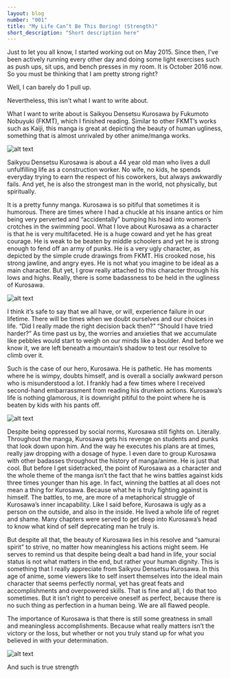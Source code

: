```yaml
---
layout: blog
number: "001"
title: "My Life Can’t Be This Boring! (Strength)"
short_description: "Short description here"
---
```


Just to let you all know, I started working out on May 2015. Since then, I’ve been actively running every other day and doing some light exercises such as push ups, sit ups, and bench presses in my room. It is October 2016 now. So you must be thinking that I am pretty strong right?

Well, I can barely do 1 pull up.

Nevertheless, this isn’t what I want to write about.

What I want to write about is Saikyou Densetsu Kurosawa by Fukumoto Nobuyuki (FKMT), which I finished reading. Similar to other FKMT’s works such as Kaiji, this manga is great at depicting the beauty of human ugliness, something that is almost unrivaled by other anime/manga works.

![alt text](https://s3-us-west-1.amazonaws.com/images.incronaut.com/saikyoudensetsukurosawa-1.jpg "saikyoudensetsukurosawa-1")

Saikyou Densetsu Kurosawa is about a 44 year old man who lives a dull unfulfilling life as a construction worker. No wife, no kids, he spends everyday trying to earn the respect of his coworkers, but always awkwardly fails.  And yet, he is also the strongest man in the world, not physically, but spiritually.

It is a pretty funny manga. Kurosawa is so pitiful that sometimes it is humorous. There are times where I had a chuckle at his insane antics or him being very perverted and “accidentally” bumping his head into women’s crotches in the swimming pool. What I love about Kurosawa as a character is that he is very multifaceted. He is a huge coward and yet he has great courage. He is weak to be beaten by middle schoolers and yet he is strong enough to fend off an army of punks. He is a very ugly character, as depicted by the simple crude drawings from FKMT. His crooked nose, his strong jawline, and angry eyes. He is not what you imagine to be ideal as a main character. But yet, I grow really attached to this character through his lows and highs. Really, there is some badassness to be held in the ugliness of Kurosawa.

![alt text](https://s3-us-west-1.amazonaws.com/images.incronaut.com/saikyoudensetsukurosawa-2.jpg "saikyoudensetsukurosawa-2")

I think it’s safe to say that we all have, or will, experience failure in our lifetime. There will be times when we doubt ourselves and our choices in life. “Did I really made the right decision back then?” “Should I have tried harder?” As time past us by, the worries and anxieties that we accumulate like pebbles would start to weigh on our minds like a boulder. And before we know it, we are left beneath a mountain’s shadow to test our resolve to climb over it.

Such is the case of our hero, Kurosawa. He is pathetic. He has moments where he is wimpy, doubts himself, and is overall a socially awkward person who is misunderstood a lot. I frankly had a few times where I received second-hand embarrassment from reading his drunken actions. Kurosawa’s life is nothing glamorous, it is downright pitiful to the point where he is beaten by kids with his pants off.

![alt text](https://s3-us-west-1.amazonaws.com/images.incronaut.com/saikyoudensetsukurosawa-3.jpg "saikyoudensetsukurosawa-3")

Despite being oppressed by social norms, Kurosawa still fights on. Literally. Throughout the manga, Kurosawa gets his revenge on students and punks that look down upon him. And the way he executes his plans are at times, really jaw dropping with a dosage of hype. I even dare to group Kurosawa with other badasses throughout the history of manga/anime. He is just that cool. But before I get sidetracked, the point of Kurosawa as a character and the whole theme of the manga isn’t the fact that he wins battles against kids three times younger than his age. In fact, winning the battles at all does not mean a thing for Kurosawa. Because what he is truly fighting against is himself. The battles, to me, are more of a metaphorical struggle of Kurosawa’s inner incapability. Like I said before, Kurosawa is ugly as a person on the outside, and also in the inside. He lived a whole life of regret and shame. Many chapters were served to get deep into Kurosawa’s head to know what kind of self deprecating man he truly is.

But despite all that, the beauty of Kurosawa lies in his resolve and “samurai spirit” to strive, no matter how meaningless his actions might seem. He serves to remind us that despite being dealt a bad hand in life, your social status is not what matters in the end, but rather your human dignity. This is something that I really appreciate from Saikyou Densetsu Kurosawa. In this age of anime, some viewers like to self insert themselves into the ideal main character that seems perfectly normal, yet has great feats and accomplishments and overpowered skills. That is fine and all, I do that too sometimes. But it isn’t right to perceive oneself as perfect, because there is no such thing as perfection in a human being. We are all flawed people.

The importance of Kurosawa is that there is still some greatness in small and meaningless accomplishments. Because what really matters isn’t the victory or the loss, but whether or not you truly stand up for what you believed in with your determination.

![alt text](https://s3-us-west-1.amazonaws.com/images.incronaut.com/saikyoudensetsukurosawa-4.jpg "saikyoudensetsukurosawa-4")

And such is true strength